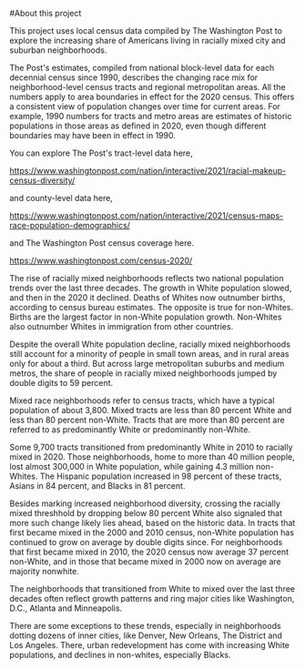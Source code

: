 #About this project

This project uses local census data compiled by The Washington Post to explore the increasing share of Americans living in racially mixed city and suburban neighborhoods.

The Post's estimates, compiled from national block-level data for each decennial census since 1990, describes the changing race mix for neighborhood-level census tracts and  regional metropolitan areas. All the numbers apply to area boundaries in effect for the 2020 census. This offers a consistent view of population changes over time for current areas. For example, 1990 numbers for tracts and metro areas are estimates of historic populations in those areas as defined in 2020, even though different boundaries may have been in effect in 1990.

You can explore The Post's tract-level data here,

https://www.washingtonpost.com/nation/interactive/2021/racial-makeup-census-diversity/

and county-level data here,

https://www.washingtonpost.com/nation/interactive/2021/census-maps-race-population-demographics/

and The Washington Post census coverage here.

https://www.washingtonpost.com/census-2020/

The rise of racially mixed neighborhoods reflects two national population trends over the last three decades. The growth in White population slowed, and then in the 2020 it declined. Deaths of Whites now outnumber births, according to census bureau estimates. The opposite is true for non-Whites. Births are the largest factor in non-White population growth. Non-Whites also outnumber Whites in immigration from other countries.

Despite the overall White population decline, racially mixed neighborhoods still account for a minority of people in small town areas, and in rural areas only for about a third. But across large metropolitan suburbs and medium metros, the share of people in racially mixed neighborhoods jumped by double digits to 59 percent.

Mixed race neighborhoods refer to census tracts, which have a typical population of about 3,800. Mixed tracts are less than 80 percent White and less than 80 percent non-White. Tracts that are more than 80 percent are referred to as predominantly White or predominantly non-White.

Some 9,700 tracts transitioned from predominantly White in 2010 to racially mixed in 2020. Those neighborhoods, home to more than 40 million people, lost almost 300,000 in White population, while gaining 4.3 million non-Whites. The Hispanic population increased in 98 percent of these tracts, Asians in 84 percent, and Blacks in 81 percent.

Besides marking increased neighborhood diversity, crossing the racially mixed threshhold by dropping below 80 percent White also signaled that more such change likely lies ahead, based on the historic data. In tracts that first became mixed in the 2000 and 2010 census, non-White population has continued to grow on average by double digits since. For neighborhoods that first became mixed in 2010, the 2020 census now average 37 percent non-White, and in those that became mixed in 2000 now on average are majority nonwhite.

The neighborhoods that transitioned from White to mixed over the last three decades often reflect growth patterns and ring major cities like Washington, D.C., Atlanta and Minneapolis.

There are some exceptions to these trends, especially in neighborhoods dotting dozens of inner cities, like Denver, New Orleans, The District and Los Angeles. There, urban redevelopment has come with increasing White populations, and declines in non-whites, especially Blacks.
